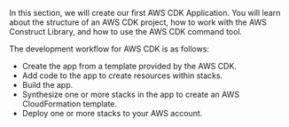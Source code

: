 
In this section, we will create our first AWS CDK Application. You will learn about the structure of an AWS CDK project, how to work with the AWS Construct Library, and how to use the AWS CDK command tool.

The development workflow for AWS CDK is as follows:

  - Create the app from a template provided by the AWS CDK.
  - Add code to the app to create resources within stacks.
  - Build the app.
  - Synthesize one or more stacks in the app to create an AWS CloudFormation template.
  - Deploy one or more stacks to your AWS account.

  